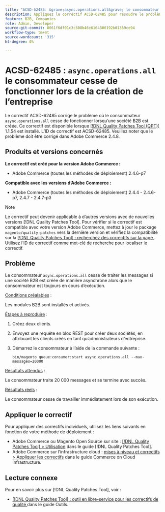 ```yaml
---
title: "ACSD-62485: &grave;async.operations.all&grave; le consommateur cesse de fonctionner lors de la création de l’entreprise"
description: Appliquez le correctif ACSD-62485 pour résoudre le problème Adobe Commerce en raison duquel le consommateur "async.operations.all" cesse de fonctionner lors de la création d’une entreprise B2B.
feature: B2B, Companies
role: Admin, Developer
source-git-commit: 8061f6df01c3c308b46e6164300192b01359ce94
workflow-type: tm+mt
source-wordcount: '315'
ht-degree: 0%

---
```


# ACSD-62485 : `async.operations.all` le consommateur cesse de fonctionner lors de la création de l’entreprise

Le correctif ACSD-62485 corrige le problème où le consommateur `async.operations.all` cesse de fonctionner lorsqu’une société B2B est créée. Ce correctif est disponible lorsque [[!DNL Quality Patches Tool (QPT)]](/help/tools/quality-patches-tool/quality-patches-tool-to-self-serve-quality-patches.md) 1.1.54 est installé. L’ID de correctif est ACSD-62485. Veuillez noter que le problème doit être corrigé dans Adobe Commerce 2.4.8.

## Produits et versions concernés

**Le correctif est créé pour la version Adobe Commerce :**

* Adobe Commerce (toutes les méthodes de déploiement) 2.4.6-p7

**Compatible avec les versions d’Adobe Commerce :**

* Adobe Commerce (toutes les méthodes de déploiement) 2.4.4 - 2.4.6-p7, 2.4.7 - 2.4.7-p3

>[!NOTE]
>
>Le correctif peut devenir applicable à d’autres versions avec de nouvelles versions [!DNL Quality Patches Tool]. Pour vérifier si le correctif est compatible avec votre version Adobe Commerce, mettez à jour le package `magento/quality-patches` vers la dernière version et vérifiez la compatibilité sur la [[!DNL Quality Patches Tool] : recherchez des correctifs sur la page ](https://experienceleague.adobe.com/tools/commerce-quality-patches/index.html?lang=fr). Utilisez l’ID de correctif comme mot-clé de recherche pour localiser le correctif.

## Problème

Le consommateur `async.operations.all` cesse de traiter les messages si une société B2B est créée de manière asynchrone alors que le consommateur est toujours en cours d’exécution.

<u>Conditions préalables</u> :

Les modules B2B sont installés et activés.

<u>Étapes à reproduire</u> :

1. Créez deux clients.
1. Envoyez une requête en bloc REST pour créer deux sociétés, en attribuant les clients créés en tant qu’administrateurs d’entreprise.
1. Démarrez le consommateur à l’aide de la commande suivante :

   ``` bin/magento queue:consumer:start async.operations.all --max-messages=20000 ```

<u>Résultats attendus</u> :

Le consommateur traite 20 000 messages et se termine avec succès.

<u>Résultats réels</u> :

Le consommateur cesse de travailler immédiatement lors de son exécution.

## Appliquer le correctif

Pour appliquer des correctifs individuels, utilisez les liens suivants en fonction de votre méthode de déploiement :

* Adobe Commerce ou Magento Open Source sur site : [[!DNL Quality Patches Tool] > Utilisation](/help/tools/quality-patches-tool/usage.md) dans le guide [!DNL Quality Patches Tool].
* Adobe Commerce sur l’infrastructure cloud : [mises à niveau et correctifs > Appliquer les correctifs](https://experienceleague.adobe.com/docs/commerce-cloud-service/user-guide/develop/upgrade/apply-patches.html?lang=fr) dans le guide Commerce on Cloud Infrastructure.

## Lecture connexe

Pour en savoir plus sur [!DNL Quality Patches Tool], voir :

* [[!DNL Quality Patches Tool] : outil en libre-service pour les correctifs de qualité ](/help/tools/quality-patches-tool/quality-patches-tool-to-self-serve-quality-patches.md) dans le guide Outils.
